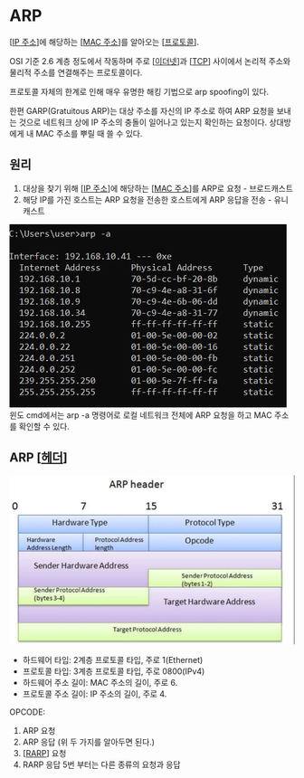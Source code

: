 # ARP

[[IP 주소]]에 해당하는 [[MAC 주소]]를 알아오는 [[프로토콜]].

OSI 기준 2.6 계층 정도에서 작동하며 주로 [[이더넷]]과 [[TCP]] 사이에서 논리적 주소와 물리적 주소를 연결해주는 프로토콜이다. 

프로토콜 자체의 한계로 인해 매우 유명한 해킹 기법으로 arp spoofing이 있다.  

한편 GARP(Gratuitous ARP)는 대상 주소를 자신의 IP 주소로 하여 ARP 요청을 보내는 것으로 네트워크 상에 IP 주소의 충돌이 일어나고 있는지 확인하는 요청이다. 상대방에게 내 MAC 주소를 뿌릴 때 쓸 수 있다. 


## 원리
1. 대상을 찾기 위해 [[IP 주소]]에 해당하는 [[MAC 주소]]를 ARP로 요청 - 브로드캐스트
2. 해당 IP를 가진 호스트는 ARP 요청을 전송한 호스트에게 ARP 응답을 전송 - 유니캐스트

![arp -a](../attachments/2022-09-20-10-48-54.png)
윈도 cmd에서는 arp -a 명령어로 로컬 네트워크 전체에 ARP 요청을 하고 MAC 주소를 확인할 수 있다. 

## ARP [[헤더]]

![ARP 헤더 구조도](../attachments/2022-09-20-10-49-54.png)

- 하드웨어 타입: 2계층 프로토콜 타입, 주로 1(Ethernet)
- 프로토콜 타입: 3계층 프로토콜 타입, 주로 0800(IPv4)
- 하드웨어 주소 길이: MAC 주소의 길이, 주로 6.
- 프로토콜 주소 길이: IP 주소의 길이, 주로 4.

OPCODE:
1. ARP 요청
2. ARP 응답
(위 두 가지를 알아두면 된다.)
3. [[RARP]] 요청
4. RARP 응답
5번 부터는 다른 종류의 요청과 응답



[//begin]: # "Autogenerated link references for markdown compatibility"
[IP 주소]: <IP 주소.md> "IP 주소"
[MAC 주소]: <MAC 주소.md> "MAC 주소"
[프로토콜]: 프로토콜.md "프로토콜"
[이더넷]: 이더넷.md "이더넷"
[TCP]: TCP.md "TCP"
[헤더]: 헤더.md "헤더"
[RARP]: RARP.md "RARP"
[//end]: # "Autogenerated link references"